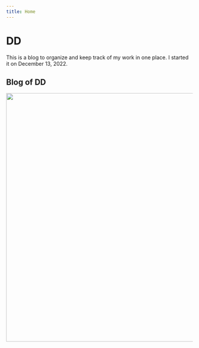 ```yaml
---
title: Home
---
```


# DD
This is a blog to organize and keep track of my work in one place.  I started it on December 13, 2022.  

## Blog of DD

<img src="/_index_files/figure-html/unnamed-chunk-1-1.png" width="672" />

